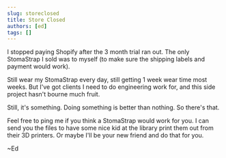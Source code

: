 ```yaml
---
slug: storeclosed
title: Store Closed
authors: [ed]
tags: []
---
```


I stopped paying Shopify after the 3 month trial ran out. The only StomaStrap I sold was to myself (to make sure the shipping labels and payment would work).

Still wear my StomaStrap every day, still getting 1 week wear time most weeks. But I've got clients I need to do engineering work for, and this side project 
hasn't bourne much fruit. 

<!-- truncate -->

Still, it's something. Doing something is better than nothing. So there's that. 

Feel free to ping me if you think a StomaStrap would work for you. I can send you the files to have some nice kid at the library print them out from their 
3D printers. Or maybe I'll be your new friend and do that for you. 

~Ed
